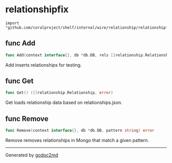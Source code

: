 
# relationshipfix
    import "github.com/coralproject/shelf/internal/wire/relationship/relationshipfix"






## func Add
``` go
func Add(context interface{}, db *db.DB, rels []relationship.Relationship) error
```
Add inserts relationships for testing.


## func Get
``` go
func Get() ([]relationship.Relationship, error)
```
Get loads relationship data based on relationships.json.


## func Remove
``` go
func Remove(context interface{}, db *db.DB, pattern string) error
```
Remove removes relationships in Mongo that match a given pattern.









- - -
Generated by [godoc2md](http://godoc.org/github.com/davecheney/godoc2md)